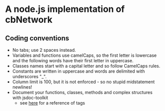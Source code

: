 A node.js implementation of cbNetwork
=====================================

Coding conventions
------------------
* No tabs; use 2 spaces instead.
* Variables and functions use camelCaps, so the first letter is lowercase and
  the following words have their first letter in uppercase.
* Classes names start with a capital letter and so follow CamelCaps rules.
* Constants are written in uppercase and words are delimited with underscores "_".
* Column limit is 100, but it is not enforced - so no stupid midstatement newlines!
* Document your functions, classes, methods and complex structures with jsdoc-toolkit
  - see [here](http://code.google.com/p/jsdoc-toolkit/wiki/TagReference) for a reference of tags